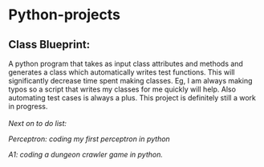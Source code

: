 # Python-projects

## Class Blueprint:
A python program that takes as input class attributes and methods and generates a class which automatically writes test functions. This will significantly decrease time spent making classes. Eg, I am always making typos so a script that writes my classes for me quickly will help. Also automating test cases is always a plus. This project is definitely still a work in progress.
&nbsp;\
&nbsp;\
_Next on to do list:_

_Perceptron: coding my first perceptron in python_


_A1: coding a dungeon crawler game in python._
